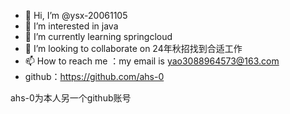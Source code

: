 - 👋 Hi, I’m @ysx-20061105
- 👀 I’m interested in java
- 🌱 I’m currently learning springcloud
- 💞️ I’m looking to collaborate on 24年秋招找到合适工作
- 📫 How to reach me ：my email is yao3088964573@163.com
- github：https://github.com/ahs-0

<!---
ysx-20061105/ysx-20061105 is a ✨ special ✨ repository because its `README.md` (this file) appears on your GitHub profile.
You can click the Preview link to take a look at your changes.
--->

ahs-0为本人另一个github账号
